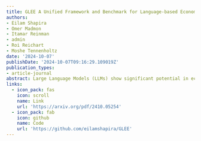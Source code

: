```yaml
---
title: GLEE A Unified Framework and Benchmark for Language-based Economic Environments
authors:
- Eilam Shapira
- Omer Madmon
- Itamar Reinman
- admin
- Roi Reichart
- Moshe Tennenholtz
date: '2024-10-07'
publishDate: '2024-10-07T09:16:29.109019Z'
publication_types:
- article-journal
abstract: Large Language Models (LLMs) show significant potential in economic and strategic interactions, where communication via natural language is often prevalent. This raises key questions Do LLMs behave rationally? Can they mimic human behavior? Do they tend to reach an efficient and fair outcome? What is the role of natural language in the strategic interaction? How do characteristics of the economic environment influence these dynamics? These questions become crucial concerning the economic and societal implications of integrating LLM-based agents into real-world data-driven systems, such as online retail platforms and recommender systems. While the ML community has been exploring the potential of LLMs in such multi-agent setups, varying assumptions, design choices and evaluation criteria across studies make it difficult to draw robust and meaningful conclusions. To address this, we introduce a benchmark for standardizing research on two-player, sequential, language-based games. Inspired by the economic literature, we define three base families of games with consistent parameterization, degrees of freedom and economic measures to evaluate agents' performance (self-gain), as well as the game outcome (efficiency and fairness). We develop an open-source framework for interaction simulation and analysis, and utilize it to collect a dataset of LLM vs. LLM interactions across numerous game configurations and an additional dataset of human vs. LLM interactions. Through extensive experimentation, we demonstrate how our framework and dataset can be used to (i) compare the behavior of LLM-based agents to human players in various economic contexts; (ii) evaluate agents in both individual and collective performance measures; and (iii) quantify the effect of the economic characteristics of the environments on the behavior of agents.
links:
  - icon_pack: fas
    icon: scroll
    name: Link
    url: 'https://arxiv.org/pdf/2410.05254'
  - icon_pack: fab
    icon: github
    name: Code
    url: 'https://github.com/eilamshapira/GLEE'
---
```

